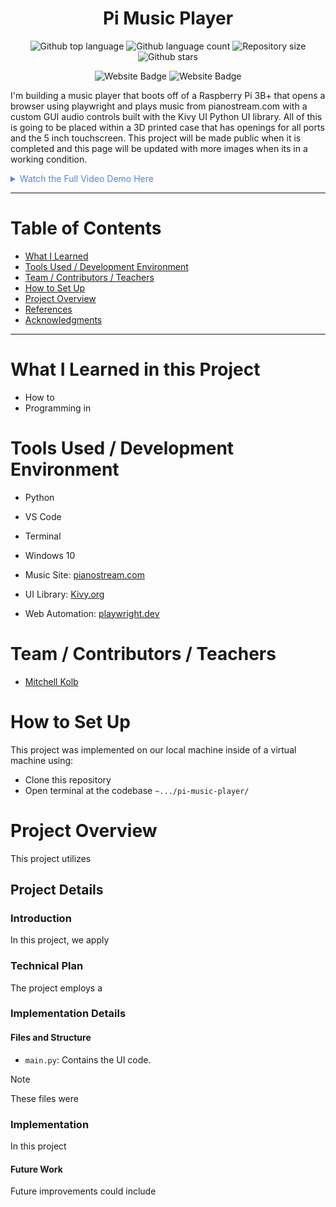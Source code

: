 


<h1 align="center">Pi Music Player</h1>

<p align="center">
  <img alt="Github top language" src="https://img.shields.io/github/languages/top/mitchellkolb/pi-music-player?color=A22846">

  <img alt="Github language count" src="https://img.shields.io/github/languages/count/mitchellkolb/pi-music-player?color=A22846">

  <img alt="Repository size" src="https://img.shields.io/github/repo-size/mitchellkolb/pi-music-player?color=A22846">

  <img alt="Github stars" src="https://img.shields.io/github/stars/mitchellkolb/pi-music-player?color=A22846" />
</p>

<p align="center">
<img
    src="https://img.shields.io/badge/Python-3776AB?style=for-the-badge&logo=Python&logoColor=white"
    alt="Website Badge" />
<img
    src="https://img.shields.io/badge/raspberrypi-A22846?style=for-the-badge&logo=raspberrypi&logoColor=white"
    alt="Website Badge" />
</p>

I'm building a music player that boots off of a Raspberry Pi 3B+ that opens a browser using playwright and plays music from pianostream.com with a custom GUI audio controls built with the Kivy UI Python UI library. All of this is going to be placed within a 3D printed case that has openings for all ports and the 5 inch touchscreen. This project will be made public when it is completed and this page will be updated with more images when its in a working condition.


<details>
<summary style="color:#5087dd">Watch the Full Video Demo Here</summary>

[![Full Video Demo Here](https://img.youtube.com/vi/VidKEY/0.jpg)](https://www.youtube.com/watch?v=VidKEY)

</details>

---


# Table of Contents
- [What I Learned](#what-i-learned-in-this-project)
- [Tools Used / Development Environment](#tools-used--development-environment)
- [Team / Contributors / Teachers](#team--contributors--teachers)
- [How to Set Up](#how-to-set-up)
- [Project Overview](#project-overview)
- [References](#references)
- [Acknowledgments](#acknowledgments)

---

# What I Learned in this Project
- How to
- Programming in 



# Tools Used / Development Environment
- Python
- VS Code
- Terminal
- Windows 10

- Music Site: [pianostream.com](https://playwright.dev/) 
- UI Library: [Kivy.org](https://kivy.org/)
- Web Automation: [playwright.dev](http://pianostream.com/) 



# Team / Contributors / Teachers
- [Mitchell Kolb](https://github.com/mitchellkolb)





# How to Set Up
This project was implemented on our local machine inside of a virtual machine using:
- Clone this repository 
- Open terminal at the codebase `~.../pi-music-player/`





# Project Overview
This project utilizes 



## Project Details

### Introduction
In this project, we apply 


### Technical Plan
The project employs a 


### Implementation Details

#### Files and Structure
- `main.py`: Contains the UI code.
> [!NOTE]
> These files were 


### Implementation
In this project

#### Future Work
Future improvements could include






